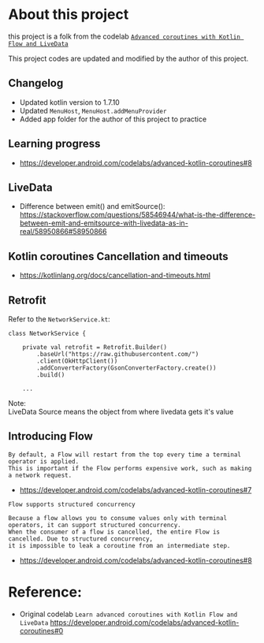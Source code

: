 # About this project

this project is a folk from the codelab [`Advanced coroutines with Kotlin Flow and LiveData`](https://developer.android.com/codelabs/advanced-kotlin-coroutines#0)

This project codes are updated and modified by the author of this project.

## Changelog
* Updated kotlin version to 1.7.10
* Updated `MenuHost`, `MenuHost.addMenuProvider`
* Added app folder for the author of this project to practice

## Learning progress
* https://developer.android.com/codelabs/advanced-kotlin-coroutines#8

## LiveData
* Difference between emit() and emitSource(): https://stackoverflow.com/questions/58546944/what-is-the-difference-between-emit-and-emitsource-with-livedata-as-in-real/58950866#58950866

## Kotlin coroutines Cancellation and timeouts
* https://kotlinlang.org/docs/cancellation-and-timeouts.html

## Retrofit

Refer to the `NetworkService.kt`:
```
class NetworkService {

    private val retrofit = Retrofit.Builder()
        .baseUrl("https://raw.githubusercontent.com/")
        .client(OkHttpClient())
        .addConverterFactory(GsonConverterFactory.create())
        .build()

    ...
```

Note: \
LiveData Source means the object from where livedata gets it's value

## Introducing Flow

```
By default, a Flow will restart from the top every time a terminal operator is applied.
This is important if the Flow performs expensive work, such as making a network request.
```
* https://developer.android.com/codelabs/advanced-kotlin-coroutines#7
```
Flow supports structured concurrency

Because a flow allows you to consume values only with terminal operators, it can support structured concurrency.
When the consumer of a flow is cancelled, the entire Flow is cancelled. Due to structured concurrency,
it is impossible to leak a coroutine from an intermediate step.
```
* https://developer.android.com/codelabs/advanced-kotlin-coroutines#8



# Reference:
* Original codelab `Learn advanced coroutines with Kotlin Flow and LiveData` https://developer.android.com/codelabs/advanced-kotlin-coroutines#0
